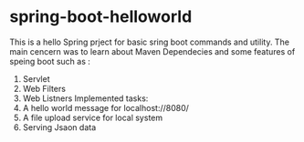 # spring-boot-helloworld
This is a hello Spring prject for basic sring boot commands and utility. The main cencern was to learn about Maven Dependecies and some features of  speing boot such as : 
1. Servlet
2. Web Filters 
3. Web Listners
Implemented tasks:
1. A hello world message for localhost://8080/
2. A file upload service for local system
3. Serving Jsaon data
